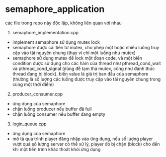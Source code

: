 # semaphore_application

các file trong repo này độc lập, không liên quan với nhau

1. semaphore_implementation.cpp
- implement semaphore sử dụng mutex lock
- semaphore được cải tiến từ mutex, cho phép một hoặc nhiều luồng truy cập vào tài nguyên chung (thay vì chỉ một luồng như mutex)
- semaphore sử dụng mutex để lock một đoạn code, và một biến condition được sử dụng cho các hàm của thread như pthread_cond_wait và pthread_cond_signal (dùng để tạm thả mutex, cũng như đánh thức thread đang bị block), biến value là giá trị ban đầu của semaphore (thường là số lượng các luồng được truy cập vào tài nguyên chung trong cùng một thời điểm)

2. producer_consumer.cpp
- ứng dụng của semaphore
- chặn luồng producer nếu buffer đã full
- chặn luồng consumer nếu buffer đang empty

3. login_queue.cpp
- ứng dụng của semaphore
- mô tả quá trình player đăng nhập vào ứng dụng, nếu số lượng player vượt quá số lượng server có thể xử lý, player đó bị chặn (block) cho đến khi một tiến trình khác thoát khỏi ứng dụng


